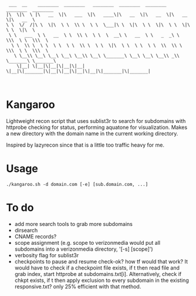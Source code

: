 ```

 ___  __    ________  ________   ________  ________  ________  ________  ________     
|\  \|\  \ |\   __  \|\   ___  \|\   ____\|\   __  \|\   __  \|\   __  \|\   __  \    
\ \  \/  /|\ \  \|\  \ \  \\ \  \ \  \___|\ \  \|\  \ \  \|\  \ \  \|\  \ \  \|\  \   
 \ \   ___  \ \   __  \ \  \\ \  \ \  \  __\ \   __  \ \   _  _\ \  \\\  \ \  \\\  \  
  \ \  \\ \  \ \  \ \  \ \  \\ \  \ \  \|\  \ \  \ \  \ \  \\  \\ \  \\\  \ \  \\\  \ 
   \ \__\\ \__\ \__\ \__\ \__\\ \__\ \_______\ \__\ \__\ \__\\ _\\ \_______\ \_______\
    \|__| \|__|\|__|\|__|\|__| \|__|\|_______|\|__|\|__|\|__|\|__|\|_______|\|_______|
                                                                                      
                                                                                      
```

# Kangaroo

Lightweight recon script that uses sublist3r to search for subdomains with httprobe checking for status, performing aquatone for visualization. Makes a new directory with the domain name in the current working directory.

Inspired by lazyrecon since that is a little too traffic heavy for me.

# Usage
`./kangaroo.sh -d domain.com [-e] [sub.domain.com, ...]`

# To do
* add more search tools to grab more subdomains
* dirsearch
* CNAME records?
* scope assignment (e.g. scope to verizonmedia would put all subdomains into a verizonmedia directory, '[-s] [scope]')
* verbosity flag for sublist3r
* checkpoints to pause and resume check-ok? how tf would that work? It would have to check if a checkpoint file exists, if t then read file and grab index, start httprobe at subdomains.txt[i]. Alternatively, check if chkpt exists, if t then apply exclusion to every subdomain in the existing responsive.txt? only 25% efficient with that method.
